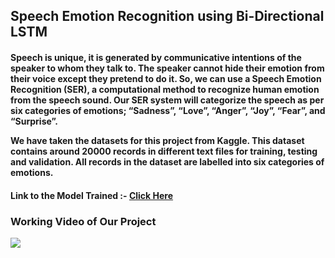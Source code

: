 <h2>Speech Emotion Recognition using Bi-Directional LSTM</h2>

<h4>
Speech is unique, it is generated by communicative intentions of the speaker to whom they talk to. The speaker cannot hide their emotion from their voice except they pretend to do it. So, we can use a Speech Emotion Recognition (SER), a computational method to recognize human emotion from the speech sound. Our SER system will categorize the speech as per six categories of emotions; “Sadness”, “Love”, “Anger”, “Joy”, “Fear”, and “Surprise”.

We have taken the datasets for this project from Kaggle. This dataset contains around 20000 records in different text files for training, testing and validation. All records in the dataset are labelled into six categories of emotions.
</h4>
<h4> Link to the Model Trained :- <a href="https://drive.google.com/drive/folders/1l49vAH9dyEgDLvdnSN8Ycz5ycOTqAQB_?usp=sharing"> Click Here </a></h4>
<h3> Working Video of Our Project </h3>
<img src="https://github.com/g2000p/Speech_Emotion_Recognition/blob/main/static/img/gifti.gif">

